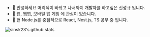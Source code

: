 - 👋 안녕하세요 머리색이 바뀌고 나서까지 개발자를 하고싶은 신성규 입니다.
- 👀 웹, 웹앱, 모바일 앱 게임 에 관심이 있습니다.
- 🌱 현 Node.js를 중점적으로 React, Nest.js, TS 공부 중 입니다.

![sinsk23's github stats](https://github-readme-stats.vercel.app/api?username=sinsk23&show_icons=true&theme=tokyonight)


<!---
sinsk23/sinsk23 is a ✨ special ✨ repository because its `README.md` (this file) appears on your GitHub profile.
You can click the Preview link to take a look at your changes.
--->
